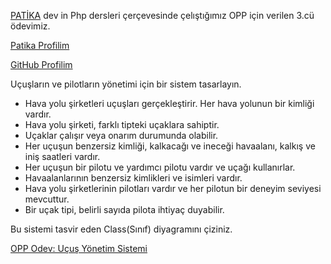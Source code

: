 [PATİKA](https://app.patika.dev/) dev in Php dersleri çerçevesinde çelıştığımız OPP için verilen 3.cü ödevimiz.

[Patika Profilim](https://app.patika.dev/sibgat)

[GitHub Profilim](https://github.com/Sibgatullahsanli)


Uçuşların ve pilotların yönetimi için bir sistem tasarlayın.

- Hava yolu şirketleri uçuşları gerçekleştirir. Her hava yolunun bir kimliği vardır.
- Hava yolu şirketi, farklı tipteki uçaklara sahiptir.
- Uçaklar çalışır veya onarım durumunda olabilir.
- Her uçuşun benzersiz kimliği, kalkacağı ve ineceği havaalanı, kalkış ve iniş saatleri vardır.
- Her uçuşun bir pilotu ve yardımcı pilotu vardır ve uçağı kullanırlar.
- Havaalanlarının benzersiz kimlikleri ve isimleri vardır.
- Hava yolu şirketlerinin pilotları vardır ve her pilotun bir deneyim seviyesi mevcuttur.
- Bir uçak tipi, belirli sayıda pilota ihtiyaç duyabilir.

Bu sistemi tasvir eden Class(Sınıf) diyagramını çiziniz.

[OPP Odev: Uçuş Yönetim Sistemi](/images/flight_uml.png)